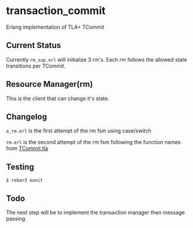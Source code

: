 # transaction_commit

Erlang implementation of TLA+ TCommit

## Current Status

Currently `rm_sup.erl` will initialize 3 rm's. Each rm follows the allowed state transitions per TCommit.

## Resource Manager(rm)

This is the client that can change it's state.

## Changelog

`a_rm.erl` is the first attempt of the rm fsm using case/switch

`rm.erl` is the second attempt of the rm fsm following the function names from [TCommit.tla](https://github.com/tlaplus/Examples/blob/master/specifications/transaction_commit/TCommit.tla)

## Testing

```shell script
$ rebar3 eunit
```

## Todo

The next step will be to implement the transaction manager then message passing.
